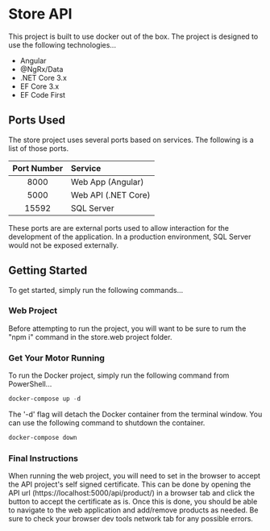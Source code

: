 # Store API

This project is built to use docker out of the box. The project is designed to use the following technologies...

- Angular
- @NgRx/Data
- .NET Core 3.x
- EF Core 3.x
- EF Code First

## Ports Used

The store project uses several ports based on services. The following is a list of those ports.

| Port Number | Service             |
| :---------: | :------------------ |
|    8000     | Web App (Angular)   |
|    5000     | Web API (.NET Core) |
|    15592    | SQL Server          |

These ports are are external ports used to allow interaction for the development of the application. In a production environment, SQL Server would not be exposed externally.

## Getting Started

To get started, simply run the following commands...

### Web Project

Before attempting to run the project, you will want to be sure to rum the "npm i" command in the store.web project folder.

### Get Your Motor Running

To run the Docker project, simply run the following command from PowerShell...

```powershell
docker-compose up -d
```

The '-d' flag will detach the Docker container from the terminal window. You can use the following command to shutdown the container.

```powershell
docker-compose down
```

### Final Instructions

When running the web project, you will need to set in the browser to accept the API project's self signed certificate. This can be done by opening the API url (https://localhost:5000/api/product/) in a browser tab and click the button to accept the certificate as is. Once this is done, you should be able to navigate to the web application and add/remove products as needed. Be sure to check your browser dev tools network tab for any possible errors.
